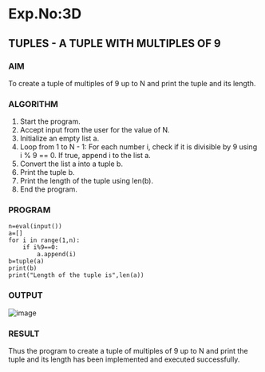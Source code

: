 # Exp.No:3D
## TUPLES - A TUPLE WITH MULTIPLES OF 9

### AIM  
To create a tuple of multiples of 9 up to N and print the tuple and its length.

### ALGORITHM

1. Start the program.
2. Accept input from the user for the value of N.
3. Initialize an empty list a.
4. Loop from 1 to N - 1:
  For each number i, check if it is divisible by 9 using i % 9 == 0.
  If true, append i to the list a.
5. Convert the list a into a tuple b.
6. Print the tuple b.
7. Print the length of the tuple using len(b).
8. End the program.

### PROGRAM

```
n=eval(input())
a=[]
for i in range(1,n):
    if i%9==0:
        a.append(i)
b=tuple(a)
print(b)
print("Length of the tuple is",len(a))

```

### OUTPUT
![image](https://github.com/user-attachments/assets/8af2f190-019a-4d42-93b2-177d7b642ca3)

### RESULT

Thus the program to create a tuple of multiples of 9 up to N and print the tuple and its length has been implemented and executed successfully.
